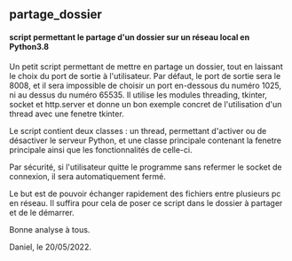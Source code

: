 ## partage_dossier

#### script permettant le partage d'un dossier sur un réseau local en Python3.8

Un petit script permettant de mettre en partage un dossier, tout en laissant le choix du port de sortie à l'utilisateur. Par défaut, le port de sortie sera le 8008, et il sera impossible de choisir un port en-dessous du numéro 1025, ni au dessus du numéro 65535. Il utilise les modules threading, tkinter, socket et http.server et donne un bon exemple concret de l'utilisation d'un thread avec une fenetre tkinter.  

Le script contient deux classes : un thread, permettant d'activer ou de désactiver le serveur Python, et une classe principale contenant la fenetre principale ainsi que les fonctionnalités de celle-ci.  

Par sécurité, si l'utilisateur quitte le programme sans refermer le socket de connexion, il sera automatiquement fermé.  

Le but est de pouvoir échanger rapidement des fichiers entre plusieurs pc en réseau. Il suffira pour cela de poser ce script dans le dossier à partager et de le démarrer.  

Bonne analyse à tous.  

Daniel, le 20/05/2022.  

